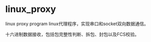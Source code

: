 linux_proxy
===========

linux proxy program
linux代理程序，实现串口和socket双向数据通信。

十六进制数据接收，包括包完整性判断、拆包、封包以及FCS校验。
